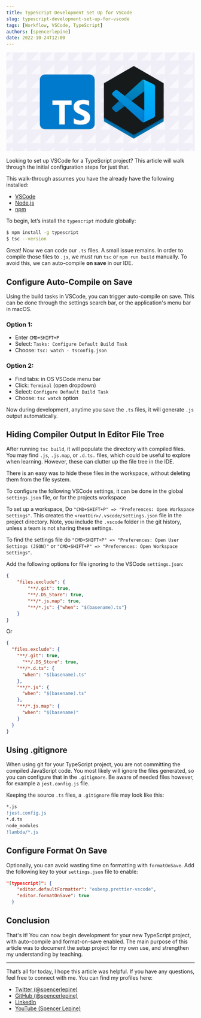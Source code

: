 ```yaml
---
title: TypeScript Development Set Up for VSCode
slug: typescript-development-set-up-for-vscode
tags: [Workflow, VSCode, TypeScript]
authors: [spencerlepine]
date: 2022-10-24T12:00
---
```


![](./thumbnail.jpg)

Looking to set up VSCode for a TypeScript project? This article will walk through the initial configuration steps for just that.

This walk-through assumes you have the already have the following installed:

- [VSCode](https://code.visualstudio.com/)
- [Node.js](https://nodejs.org/en/download/)
- [npm](https://docs.npmjs.com/downloading-and-installing-node-js-and-npm)

To begin, let’s install the `typescript` module globally:

```sh
$ npm install -g typescript
$ tsc --version
```

Great! Now we can code our `.ts` files. A small issue remains. In order to compile those files to `.js`, we must run `tsc` or `npm run build` manually. To avoid this, we can auto-compile __on save__ in our IDE.

## Configure Auto-Compile on Save

Using the build tasks in VSCode, you can trigger auto-compile on save. This can be done through the settings search bar, or the application's menu bar in macOS.

### Option 1:

- Enter `CMD+SHIFT+P`
- Select: `Tasks: Configure Default Build Task`
- Choose: `tsc: watch - tsconfig.json`

### Option 2:

- Find tabs: in OS VSCode menu bar
- Click: `Terminal` (open dropdown)
- Select: `Configure Default Build Task`
- Choose: `tsc watch` option

Now during development, anytime you save the `.ts` files, it will generate `.js` output automatically.

## Hiding Compiler Output In Editor File Tree

After running `tsc build`, it will populate the directory with compiled files. You may find `.js`,  `.js.map`,  or `.d.ts.` files, which could be useful to explore when learning. However, these can clutter up the file tree in the IDE.

There is an easy was to hide these files in the workspace, without deleting them from the file system.

To configure the following VSCode settings, it can be done in the global `settings.json` file, or for the projects workspace

To set up a workspace, Do `"CMD+SHIFT+P" => "Preferences: Open Workspace Settings"`. This creates the `<rootDir>/.vscode/settings.json` file in the project directory.  Note, you include the `.vscode` folder in the git history, unless a team is not sharing these settings.

To find the  settings file do `"CMD+SHIFT+P" => "Preferences: Open User Settings (JSON)"` or `"CMD+SHIFT+P" => "Preferences: Open Workspace Settings"`.

Add the following options for file ignoring to the VSCode `settings.json`:
```json
{
    "files.exclude": {
        "**/.git": true,
        "**/.DS_Store": true,
        "**/*.js.map": true,
        "**/*.js": {"when": "$(basename).ts"}
    }
}
```

Or

```json
{
  "files.exclude": {
    "**/.git": true,
      "**/.DS_Store": true,
    "**/*.d.ts": {
      "when": "$(basename).ts"
    },
    "**/*.js": {
      "when": "$(basename).ts"
    },
    "**/*.js.map": {
      "when": "$(basename)"
    }
  }
}
 ```


## Using .gitignore

When using git for your TypeScript project, you are not committing the compiled  JavaScript code. You most likely will ignore the  files generated, so you can configure that in the `.gitignore`.  Be aware of needed files however, for example a `jest.config.js` file.

Keeping the source `.ts` files, a `.gitignore` file may look like this:

```diff
*.js
!jest.config.js
*.d.ts
node_modules
!lambda/*.js
```

## Configure Format On Save

Optionally, you can avoid wasting time on formatting with `formatOnSave`. Add the following key to your `settings.json` file to enable:

```json
"[typescript]": {
    "editor.defaultFormatter": "esbenp.prettier-vscode",
    "editor.formatOnSave": true
  }
```

## Conclusion

That's it! You can now begin development for your new TypeScript project, with auto-compile and format-on-save enabled.  The main purpose of this article was to document the setup project for my own use, and strengthen my understanding by teaching.

---

That’s all for today, I hope this article was helpful. If you have any questions, feel free to connect with me. You can find my profiles here:
* [Twitter (@spencerlepine)](https://twitter.com/SpencerLepine)
* [GitHub (@spencerlepine)](https://github.com/spencerlepine)
* [LinkedIn](https://www.linkedin.com/in/spencer-lepine/)
* [YouTube (Spencer Lepine)](https://www.youtube.com/channel/UCBL6vAHJZqUlyJp-rcFU55Q)
